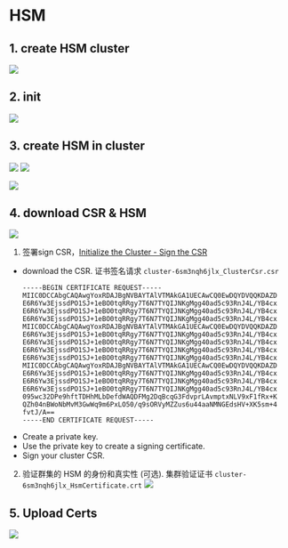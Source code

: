 
# HSM
## 1. create HSM cluster
![](http://tvax1.sinaimg.cn/large/006gDTsUgy1g9n1kis9fdj311v09iq3o.jpg)

## 2. init
![](http://tvax4.sinaimg.cn/large/006gDTsUgy1g9n1m18tm9j311x0ee407.jpg)

## 3. create HSM in cluster
![](http://tvax1.sinaimg.cn/large/006gDTsUgy1g9n1n1biv2j311x0cp3zp.jpg)
![](http://tva3.sinaimg.cn/large/006gDTsUgy1g9n1o9ubp7j311w0er75v.jpg)

![](http://tva2.sinaimg.cn/large/006gDTsUgy1g9n2b38gbnj311y0etmyl.jpg)

## 4. download CSR & HSM
![](http://tvax1.sinaimg.cn/large/006gDTsUgy1g9n1vtz6suj311x0fo75n.jpg)

1. 签署sign CSR，[Initialize the Cluster - Sign the CSR](https://docs.aws.amazon.com/cloudhsm/latest/userguide/initialize-cluster.html)
  - download the CSR. 证书签名请求 `cluster-6sm3nqh6jlx_ClusterCsr.csr`
      ```
      -----BEGIN CERTIFICATE REQUEST-----
      MIIC0DCCAbgCAQAwgYoxRDAJBgNVBAYTAlVTMAkGA1UECAwCQ0EwDQYDVQQKDAZD
      E6R6Yw3EjssdPO1SJ+1eBO0tqRRgy7T6N7TYQIJNKgMgg40ad5c93RnJ4L/YB4cx
      E6R6Yw3EjssdPO1SJ+1eBO0tqRRgy7T6N7TYQIJNKgMgg40ad5c93RnJ4L/YB4cx
      E6R6Yw3EjssdPO1SJ+1eBO0tqRRgy7T6N7TYQIJNKgMgg40ad5c93RnJ4L/YB4cx
      MIIC0DCCAbgCAQAwgYoxRDAJBgNVBAYTAlVTMAkGA1UECAwCQ0EwDQYDVQQKDAZD
      E6R6Yw3EjssdPO1SJ+1eBO0tqRRgy7T6N7TYQIJNKgMgg40ad5c93RnJ4L/YB4cx
      E6R6Yw3EjssdPO1SJ+1eBO0tqRRgy7T6N7TYQIJNKgMgg40ad5c93RnJ4L/YB4cx
      E6R6Yw3EjssdPO1SJ+1eBO0tqRRgy7T6N7TYQIJNKgMgg40ad5c93RnJ4L/YB4cx
      E6R6Yw3EjssdPO1SJ+1eBO0tqRRgy7T6N7TYQIJNKgMgg40ad5c93RnJ4L/YB4cx
      MIIC0DCCAbgCAQAwgYoxRDAJBgNVBAYTAlVTMAkGA1UECAwCQ0EwDQYDVQQKDAZD
      E6R6Yw3EjssdPO1SJ+1eBO0tqRRgy7T6N7TYQIJNKgMgg40ad5c93RnJ4L/YB4cx
      E6R6Yw3EjssdPO1SJ+1eBO0tqRRgy7T6N7TYQIJNKgMgg40ad5c93RnJ4L/YB4cx
      E6R6Yw3EjssdPO1SJ+1eBO0tqRRgy7T6N7TYQIJNKgMgg40ad5c93RnJ4L/YB4cx
      095wc32DPe9hftTDHhMLbDefdWAQDFMg2DqBcqG3FdvprLAvmptxNLV9xF1fRx+K
      QZh04nBWoNbMvM3GwWq9m6PxLO50/q9sORVyMZZus6u44aaNMNGEdsHV+XK5sm+4
      fvtJ/A==
      -----END CERTIFICATE REQUEST-----
      ```
  - Create a private key.
  - Use the private key to create a signing certificate.
  - Sign your cluster CSR.
  
2. 验证群集的 HSM 的身份和真实性 (可选). 集群验证证书 `cluster-6sm3nqh6jlx_HsmCertificate.crt`
  ![](http://tva4.sinaimg.cn/large/006gDTsUgy1g9n20h3lkjj30d10gaq3e.jpg)

## 5. Upload Certs
![](http://tva4.sinaimg.cn/large/006gDTsUgy1g9n28xam2cj311w0fa0tw.jpg)











